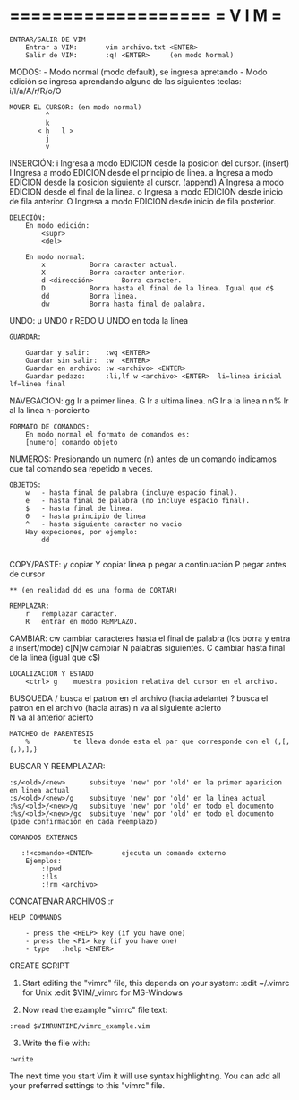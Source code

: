 ===================
=     V I M       =
===================

~~~~~~~~~~~~~~~~~~~~~~~~~~~~~~~~~~~~~~~~~~~~~~~~~~~~~~~~~~~~~~~~~~~~~~~~~~~~~~
ENTRAR/SALIR DE VIM
	Entrar a VIM:  		vim archivo.txt <ENTER>
	Salir de VIM:  		:q! <ENTER> 	(en modo Normal)

~~~~~~~~~~~~~~~~~~~~~~~~~~~~~~~~~~~~~~~~~~~~~~~~~~~~~~~~~~~~~~~~~~~~~~~~~~~~~~
MODOS:
	- Modo normal   	(modo default), se ingresa apretando <ESC>
	- Modo edición		se ingresa aprendando alguno de las siguientes teclas: i/I/a/A/r/R/o/O
~~~~~~~~~~~~~~~~~~~~~~~~~~~~~~~~~~~~~~~~~~~~~~~~~~~~~~~~~~~~~~~~~~~~~~~~~~~~~~
MOVER EL CURSOR: (en modo normal)
	     ^
	     k		    
       < h	 l >	
	     j		
	     v
~~~~~~~~~~~~~~~~~~~~~~~~~~~~~~~~~~~~~~~~~~~~~~~~~~~~~~~~~~~~~~~~~~~~~~~~~~~~~~
INSERCIÓN:
	i		Ingresa a modo EDICION desde la posicion del cursor. (insert)
	I		Ingresa a modo EDICION desde el principio de linea.
	a		Ingresa a modo EDICION desde la posicion siguiente al cursor. (append)
	A		Ingresa a modo EDICION desde el final de la linea.
	o		Ingresa a modo EDICION desde inicio de fila anterior.
	O		Ingresa a modo EDICION desde inicio de fila posterior.		

~~~~~~~~~~~~~~~~~~~~~~~~~~~~~~~~~~~~~~~~~~~~~~~~~~~~~~~~~~~~~~~~~~~~~~~~~~~~~~
DELECIÓN:
	En modo edición:
		<supr> 
		<del>

	En modo normal:
		x			Borra caracter actual.
		X			Borra caracter anterior.
		d <dirección>		Borra caracter.
		D			Borra hasta el final de la linea. Igual que d$
		dd			Borra linea.
		dw			Borra hasta final de palabra.
~~~~~~~~~~~~~~~~~~~~~~~~~~~~~~~~~~~~~~~~~~~~~~~~~~~~~~~~~~~~~~~~~~~~~~~~~~~~~~
UNDO:
		u			UNDO
		<ctrl>r			REDO
		U			UNDO en toda la linea
~~~~~~~~~~~~~~~~~~~~~~~~~~~~~~~~~~~~~~~~~~~~~~~~~~~~~~~~~~~~~~~~~~~~~~~~~~~~~~
GUARDAR:

	Guardar y salir:	:wq <ENTER>
	Guardar sin salir:	:w  <ENTER>	
	Guardar en archivo:	:w <archivo> <ENTER>
	Guardar pedazo:		:li,lf w <archivo> <ENTER>  li=linea inicial lf=linea final 
~~~~~~~~~~~~~~~~~~~~~~~~~~~~~~~~~~~~~~~~~~~~~~~~~~~~~~~~~~~~~~~~~~~~~~~~~~~~~~
NAVEGACION:
	gg	Ir a primer linea.
	G	Ir a ultima linea.
	nG	Ir a la linea n
	n%	Ir al la linea n-porciento 

~~~~~~~~~~~~~~~~~~~~~~~~~~~~~~~~~~~~~~~~~~~~~~~~~~~~~~~~~~~~~~~~~~~~~~~~~~~~~~
FORMATO DE COMANDOS:
	En modo normal el formato de comandos es:
	[numero] comando objeto

~~~~~~~~~~~~~~~~~~~~~~~~~~~~~~~~~~~~~~~~~~~~~~~~~~~~~~~~~~~~~~~~~~~~~~~~~~~~~~
NUMEROS:
	Presionando un numero (n) antes de un comando indicamos que tal comando sea repetido n veces.
~~~~~~~~~~~~~~~~~~~~~~~~~~~~~~~~~~~~~~~~~~~~~~~~~~~~~~~~~~~~~~~~~~~~~~~~~~~~~~
OBJETOS:
    w 	- hasta final de palabra (incluye espacio final).
    e   - hasta final de palabra (no incluye espacio final).
    $ 	- hasta final de linea.
    0	- hasta principio de linea
    ^	- hasta siguiente caracter no vacio
	Hay expeciones, por ejemplo:
		dd
		
~~~~~~~~~~~~~~~~~~~~~~~~~~~~~~~~~~~~~~~~~~~~~~~~~~~~~~~~~~~~~~~~~~~~~~~~~~~~~~
COPY/PASTE:
	y	copiar 
	Y	copiar linea
	p	pegar a continuación
	P	pegar antes de cursor

	** (en realidad dd es una forma de CORTAR)
~~~~~~~~~~~~~~~~~~~~~~~~~~~~~~~~~~~~~~~~~~~~~~~~~~~~~~~~~~~~~~~~~~~~~~~~~~~~~~
REMPLAZAR:
	r	remplazar caracter.
	R	entrar en modo REMPLAZO.

~~~~~~~~~~~~~~~~~~~~~~~~~~~~~~~~~~~~~~~~~~~~~~~~~~~~~~~~~~~~~~~~~~~~~~~~~~~~~~
CAMBIAR:
	cw	cambiar caracteres hasta el final de palabra (los borra y entra a insert/mode)
	c[N]w	cambiar N palabras siguientes.
	C	cambiar hasta final de la linea (igual que c$)

~~~~~~~~~~~~~~~~~~~~~~~~~~~~~~~~~~~~~~~~~~~~~~~~~~~~~~~~~~~~~~~~~~~~~~~~~~~~~~
LOCALIZACION Y ESTADO
	<ctrl> g 	muestra posicion relativa del cursor en el archivo.

~~~~~~~~~~~~~~~~~~~~~~~~~~~~~~~~~~~~~~~~~~~~~~~~~~~~~~~~~~~~~~~~~~~~~~~~~~~~~~
BUSQUEDA
	/<patron><ENTER>	busca el patron en el archivo (hacia adelante)
	?<patron><ENTER>	busca el patron en el archivo (hacia atras)
	n			va al siguiente acierto		
	N			va al anterior  acierto
~~~~~~~~~~~~~~~~~~~~~~~~~~~~~~~~~~~~~~~~~~~~~~~~~~~~~~~~~~~~~~~~~~~~~~~~~~~~~~
MATCHEO de PARENTESIS
	%			te lleva donde esta el par que corresponde con el (,[,{,),],}		
~~~~~~~~~~~~~~~~~~~~~~~~~~~~~~~~~~~~~~~~~~~~~~~~~~~~~~~~~~~~~~~~~~~~~~~~~~~~~~
BUSCAR Y REEMPLAZAR:

	:s/<old>/<new> 		subsituye 'new' por 'old' en la primer aparicion en linea actual
	:s/<old>/<new>/g 	subsituye 'new' por 'old' en la linea actual
	:%s/<old>/<new>/g	subsituye 'new' por 'old' en todo el documento
	:%s/<old>/<new>/gc 	subsituye 'new' por 'old' en todo el documento (pide confirmacion en cada reemplazo)

~~~~~~~~~~~~~~~~~~~~~~~~~~~~~~~~~~~~~~~~~~~~~~~~~~~~~~~~~~~~~~~~~~~~~~~~~~~~~~
COMANDOS EXTERNOS

   :!<comando><ENTER>		ejecuta un comando externo
	Ejemplos:
		:!pwd
		:!ls
		:!rm <archivo>

~~~~~~~~~~~~~~~~~~~~~~~~~~~~~~~~~~~~~~~~~~~~~~~~~~~~~~~~~~~~~~~~~~~~~~~~~~~~~~
CONCATENAR ARCHIVOS
	:r <archivo>
~~~~~~~~~~~~~~~~~~~~~~~~~~~~~~~~~~~~~~~~~~~~~~~~~~~~~~~~~~~~~~~~~~~~~~~~~~~~~~
HELP COMMANDS

	- press the <HELP> key (if you have one)
	- press the <F1> key (if you have one)
	- type   :help <ENTER>

~~~~~~~~~~~~~~~~~~~~~~~~~~~~~~~~~~~~~~~~~~~~~~~~~~~~~~~~~~~~~~~~~~~~~~~~~~~~~~
CREATE SCRIPT

  1. Start editing the "vimrc" file, this depends on your system:
	:edit ~/.vimrc			for Unix
	:edit $VIM/_vimrc		for MS-Windows

  2. Now read the example "vimrc" file text:

	:read $VIMRUNTIME/vimrc_example.vim

  3. Write the file with:

	:write

  The next time you start Vim it will use syntax highlighting.
  You can add all your preferred settings to this "vimrc" file.
~~~~~~~~~~~~~~~~~~~~~~~~~~~~~~~~~~~~~~~~~~~~~~~~~~~~~~~~~~~~~~~~~~~~~~~~~~~~~~
